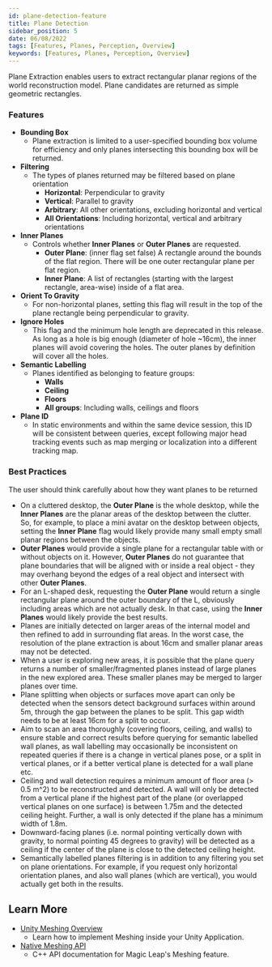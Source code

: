 ```yaml
---
id: plane-detection-feature
title: Plane Detection
sidebar_position: 5
date: 06/08/2022
tags: [Features, Planes, Perception, Overview]
keywords: [Features, Planes, Perception, Overview]
---
```


Plane Extraction enables users to extract rectangular planar regions of the world reconstruction model. Plane candidates are returned as simple geometric rectangles.

### Features

- **Bounding Box**
  - Plane extraction is limited to a user-specified bounding box volume for efficiency and only planes intersecting this bounding box will be returned.
- **Filtering**
  - The types of planes returned may be filtered based on plane orientation
    - **Horizontal**: Perpendicular to gravity
    - **Vertical**: Parallel to gravity
    - **Arbitrary**: All other orientations, excluding horizontal and vertical
    - **All Orientations**: Including horizontal, vertical and arbitrary orientations
- **Inner Planes**
  - Controls whether **Inner Planes** or **Outer Planes** are requested.
    - **Outer Plane**: (inner flag set false) A rectangle around the bounds of the flat region. There will be one outer rectangular plane per flat region.
    - **Inner Plane**: A list of rectangles (starting with the largest rectangle, area-wise) inside of a flat area.
- **Orient To Gravity**
  - For non-horizontal planes, setting this flag will result in the top of the plane rectangle being perpendicular to gravity.
- **Ignore Holes**
  - This flag and the minimum hole length are deprecated in this release. As long as a hole is big enough (diameter of hole ~16cm), the inner planes will avoid covering the holes. The outer planes by definition will cover all the holes.
- **Semantic Labelling**
  - Planes identified as belonging to feature groups:
    - **Walls**
    - **Ceiling**
    - **Floors**
    - **All groups**: Including walls, ceilings and floors
- **Plane ID**
  - In static environments and within the same device session, this ID will be consistent between queries, except following major head tracking events such as map merging or localization into a different tracking map.

### Best Practices

The user should think carefully about how they want planes to be returned

- On a cluttered desktop, the **Outer Plane** is the whole desktop, while the **Inner Planes** are the planar areas of the desktop between the clutter. So, for example, to place a mini avatar on the desktop between objects, setting the **Inner Plane** flag would likely provide many small empty small planar regions between the objects.
- **Outer Planes** would provide a single plane for a rectangular table with or without objects on it. However, **Outer Planes** do not guarantee that plane boundaries that will be aligned with or inside a real object - they may overhang beyond the edges of a real object and intersect with other **Outer Planes**.
- For an L-shaped desk, requesting the **Outer Plane** would return a single rectangular plane around the outer boundary of the L, obviously including areas which are not actually desk. In that case, using the **Inner Planes**  would likely provide the best results.
- Planes are initially detected on larger areas of the internal model and then refined to add in surrounding flat areas. In the worst case, the resolution of the plane extraction is about 16cm and smaller planar areas may not be detected.
- When a user is exploring new areas, it is possible that the plane query returns a number of smaller/fragmented planes instead of large planes in the new explored area. These smaller planes may be merged to larger planes over time.
- Plane splitting when objects or surfaces move apart can only be detected when the sensors detect background surfaces within around 5m, through the gap between the planes to be split. This gap width needs to be at least 16cm for a split to occur.
- Aim to scan an area thoroughly (covering floors, ceiling, and walls) to ensure stable and correct results before querying for semantic labelled wall planes, as wall labelling may occasionally be inconsistent on repeated queries if there is a change in vertical planes pose, or a split in vertical planes, or if a better vertical plane is detected for a wall plane etc.
- Ceiling and wall detection requires a minimum amount of floor area (> 0.5 m^2) to be reconstructed and detected. A wall will only be detected from a vertical plane if the highest part of the plane (or overlapped vertical planes on one surface) is between 1.75m and the detected ceiling height. Further, a wall is only detected if the plane has a minimum width of 1.8m.
- Downward-facing planes (i.e. normal pointing vertically down with gravity, to normal pointing 45 degrees to gravity) will be detected as a ceiling if the center of the plane is close to the detected ceiling height.
- Semantically labelled planes filtering is in addition to any filtering you set on plane orientations. For example, if you request only horizontal orientation planes, and also wall planes (which are vertical), you would actually get both in the results.

## Learn More

- [Unity Meshing Overview](/versioned_docs/version-14-Jun-2023/versioned_docs/version-14-Jun-2023/guides/unity/perception/plane-detection/unity-planes-overview.md)
  - Learn how to implement Meshing inside your Unity Application.
- [Native Meshing API](/versioned_docs/version-14-Jun-2023/versioned_docs/version-14-Jun-2023/api-ref/api/Modules/group___meshing2/group___meshing2.md)
  - C++ API documentation for Magic Leap's Meshing feature.
